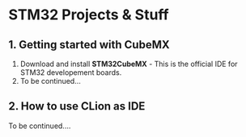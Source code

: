 # STM32 Projects & Stuff

## 1. Getting started with CubeMX
 1. Download and install **STM32CubeMX** - This is the official IDE for STM32 developement boards.
 2. To be continued...
 
## 2. How to use CLion as IDE

To be continued....
 
